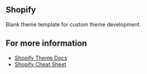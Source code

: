 ## Shopify
Blank theme template for custom theme development.

## For more information
- [Shopify Theme Docs](https://shopify.dev/themes)
- [Shopify Cheat Sheet](https://www.shopify.com/partners/shopify-cheat-sheet)